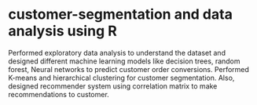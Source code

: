 # customer-segmentation  and data analysis using R
Performed exploratory data analysis to understand the dataset and designed different machine learning models like decision trees, random forest, Neural networks to predict customer order conversions. Performed K-means and hierarchical clustering for customer segmentation. Also, designed recommender system using correlation matrix to make recommendations to customer.
